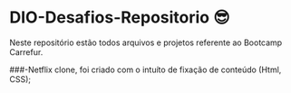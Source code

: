 # DIO-Desafios-Repositorio 😎
Neste repositório estão todos arquivos e projetos referente ao Bootcamp Carrefur.

###-Netflix clone, foi criado com o intuíto de fixação de conteúdo (Html, CSS);
